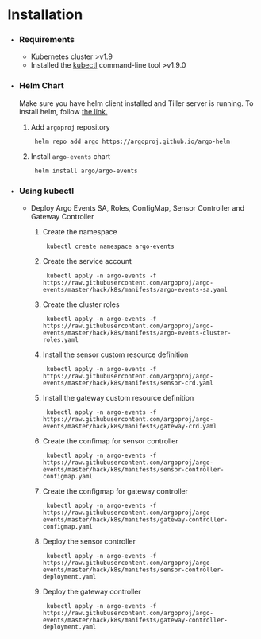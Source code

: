 # Installation


* ### Requirements
    * Kubernetes cluster >v1.9
    * Installed the [kubectl](https://kubernetes.io/docs/tasks/tools/install-kubectl/) command-line tool >v1.9.0

* ### Helm Chart

    Make sure you have helm client installed and Tiller server is running. To install helm, follow <a href="https://docs.helm.sh/using_helm/">the link.</a>

    1. Add `argoproj` repository

            helm repo add argo https://argoproj.github.io/argo-helm
    
    2. Install `argo-events` chart
    
            helm install argo/argo-events
       

* ### Using kubectl
  * Deploy Argo Events SA, Roles, ConfigMap, Sensor Controller and Gateway Controller
    
    1. Create the namespace
    
            kubectl create namespace argo-events

    2. Create the service account
                  
            kubectl apply -n argo-events -f https://raw.githubusercontent.com/argoproj/argo-events/master/hack/k8s/manifests/argo-events-sa.yaml
      
    3. Create the cluster roles
    
            kubectl apply -n argo-events -f https://raw.githubusercontent.com/argoproj/argo-events/master/hack/k8s/manifests/argo-events-cluster-roles.yaml
            
    4. Install the sensor custom resource definition
    
            kubectl apply -n argo-events -f https://raw.githubusercontent.com/argoproj/argo-events/master/hack/k8s/manifests/sensor-crd.yaml
        
    5. Install the gateway custom resource definition
    
            kubectl apply -n argo-events -f https://raw.githubusercontent.com/argoproj/argo-events/master/hack/k8s/manifests/gateway-crd.yaml
                
    6. Create the confimap for sensor controller
        
            kubectl apply -n argo-events -f https://raw.githubusercontent.com/argoproj/argo-events/master/hack/k8s/manifests/sensor-controller-configmap.yaml
        
    7. Create the configmap for gateway controller
    
            kubectl apply -n argo-events -f https://raw.githubusercontent.com/argoproj/argo-events/master/hack/k8s/manifests/gateway-controller-configmap.yaml
        
    8. Deploy the sensor controller

            kubectl apply -n argo-events -f https://raw.githubusercontent.com/argoproj/argo-events/master/hack/k8s/manifests/sensor-controller-deployment.yaml
        
    9. Deploy the gateway controller

            kubectl apply -n argo-events -f https://raw.githubusercontent.com/argoproj/argo-events/master/hack/k8s/manifests/gateway-controller-deployment.yaml

